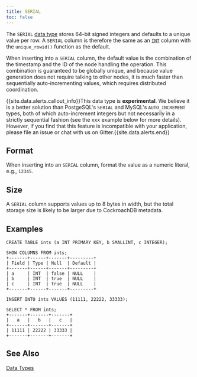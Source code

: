 ```yaml
---
title: SERIAL
toc: false
---
```


The `SERIAL` [data type](data-types.html) stores 64-bit signed integers and  defaults to a unique value per row. A `SERIAL` column is therefore the same as an [`INT`](int.html) column with the `unique_rowid()` function as the default. 

When inserting into a `SERIAL` column, the default value is the combination of the timestamp and the ID of the node handling the operation. This combination is guaranteed to be globally unique, and because value generation does not require talking to other nodes, it is much faster than sequentially auto-incrementing values, which requires distributed coordination.

{{site.data.alerts.callout_info}}This data type is <strong>experimental</strong>. We believe it is a better solution than PostgeSQL's <code>SERIAL</code> and MySQL's <code>AUTO_INCREMENT</code> types, both of which auto-increment integers but not necessarily in a strictly sequential fashion (see the xxx example below for more details). However, if you find that this feature is incompatible with your application, please file an issue or chat with us on Gitter.{{site.data.alerts.end}}

<div id="toc"></div>

## Format

When inserting into an `SERIAL` column, format the value as a numeric literal, e.g.,  `12345`. 

## Size

A `SERIAL` column supports values up to 8 bytes in width, but the total storage size is likely to be larger due to CockroachDB metadata. 

## Examples

~~~
CREATE TABLE ints (a INT PRIMARY KEY, b SMALLINT, c INTEGER);

SHOW COLUMNS FROM ints;
+-------+------+-------+---------+
| Field | Type | Null  | Default |
+-------+------+-------+---------+
| a     | INT  | false | NULL    |
| b     | INT  | true  | NULL    |
| c     | INT  | true  | NULL    |
+-------+------+-------+---------+

INSERT INTO ints VALUES (11111, 22222, 33333);

SELECT * FROM ints;
+-------+-------+-------+
|   a   |   b   |   c   |
+-------+-------+-------+
| 11111 | 22222 | 33333 |
+-------+-------+-------+
~~~

## See Also

[Data Types](data-types.html)